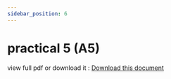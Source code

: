 ```yaml
---
sidebar_position: 6
---
```


# practical 5 (A5)

view full pdf or download it : [Download this document](static/A5.pdf)